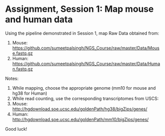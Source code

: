 Assignment, Session 1: Map mouse and human data
================

Using the pipeline demonstrated in Session 1, map Raw Data obtained from:

1. Mouse: https://github.com/sumeetpalsingh/NGS_Course/raw/master/Data/Mouse.fastq.gz
2. Human: https://github.com/sumeetpalsingh/NGS_Course/raw/master/Data/Human.fastq.gz

Notes: 

1. While mapping, choose the appropriate genome (mm10 for mouse and hg38 for Human)
2. While read counting, use the corresponding transcriptomes from USCS:
  1. Mouse: http://hgdownload.soe.ucsc.edu/goldenPath/hg38/bigZips/genes/
  2. Human: http://hgdownload.soe.ucsc.edu/goldenPath/mm10/bigZips/genes/
  
Good luck!

